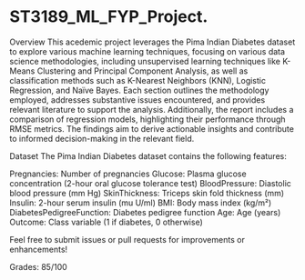 # ST3189_ML_FYP_Project.
Overview
This acedemic project leverages the Pima Indian Diabetes dataset to explore various machine learning techniques, focusing on various data science methodologies, including unsupervised learning techniques like K-Means Clustering and Principal Component Analysis, as well as classification methods such as K-Nearest Neighbors (KNN), Logistic Regression, and Naïve Bayes. Each section outlines the methodology employed, addresses substantive issues encountered, and provides relevant literature to support the analysis. Additionally, the report includes a comparison of regression models, highlighting their performance through RMSE metrics. The findings aim to derive actionable insights and contribute to informed decision-making in the relevant field.

Dataset
The Pima Indian Diabetes dataset contains the following features:

Pregnancies: Number of pregnancies
Glucose: Plasma glucose concentration (2-hour oral glucose tolerance test)
BloodPressure: Diastolic blood pressure (mm Hg)
SkinThickness: Triceps skin fold thickness (mm)
Insulin: 2-hour serum insulin (mu U/ml)
BMI: Body mass index (kg/m²)
DiabetesPedigreeFunction: Diabetes pedigree function
Age: Age (years)
Outcome: Class variable (1 if diabetes, 0 otherwise)

Feel free to submit issues or pull requests for improvements or enhancements!

Grades: 85/100
